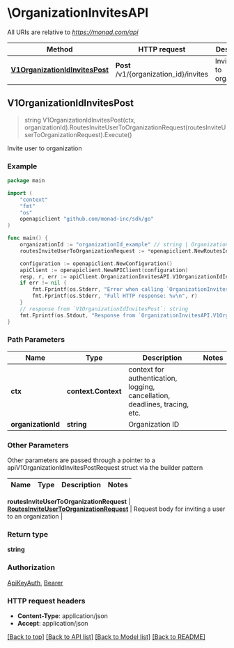 # \OrganizationInvitesAPI

All URIs are relative to *https://monad.com/api*

Method | HTTP request | Description
------------- | ------------- | -------------
[**V1OrganizationIdInvitesPost**](OrganizationInvitesAPI.md#V1OrganizationIdInvitesPost) | **Post** /v1/{organization_id}/invites | Invite user to organization



## V1OrganizationIdInvitesPost

> string V1OrganizationIdInvitesPost(ctx, organizationId).RoutesInviteUserToOrganizationRequest(routesInviteUserToOrganizationRequest).Execute()

Invite user to organization



### Example

```go
package main

import (
	"context"
	"fmt"
	"os"
	openapiclient "github.com/monad-inc/sdk/go"
)

func main() {
	organizationId := "organizationId_example" // string | Organization ID
	routesInviteUserToOrganizationRequest := *openapiclient.NewRoutesInviteUserToOrganizationRequest("Email_example", "RoleId_example") // RoutesInviteUserToOrganizationRequest | Request body for inviting a user to an organization

	configuration := openapiclient.NewConfiguration()
	apiClient := openapiclient.NewAPIClient(configuration)
	resp, r, err := apiClient.OrganizationInvitesAPI.V1OrganizationIdInvitesPost(context.Background(), organizationId).RoutesInviteUserToOrganizationRequest(routesInviteUserToOrganizationRequest).Execute()
	if err != nil {
		fmt.Fprintf(os.Stderr, "Error when calling `OrganizationInvitesAPI.V1OrganizationIdInvitesPost``: %v\n", err)
		fmt.Fprintf(os.Stderr, "Full HTTP response: %v\n", r)
	}
	// response from `V1OrganizationIdInvitesPost`: string
	fmt.Fprintf(os.Stdout, "Response from `OrganizationInvitesAPI.V1OrganizationIdInvitesPost`: %v\n", resp)
}
```

### Path Parameters


Name | Type | Description  | Notes
------------- | ------------- | ------------- | -------------
**ctx** | **context.Context** | context for authentication, logging, cancellation, deadlines, tracing, etc.
**organizationId** | **string** | Organization ID | 

### Other Parameters

Other parameters are passed through a pointer to a apiV1OrganizationIdInvitesPostRequest struct via the builder pattern


Name | Type | Description  | Notes
------------- | ------------- | ------------- | -------------

 **routesInviteUserToOrganizationRequest** | [**RoutesInviteUserToOrganizationRequest**](RoutesInviteUserToOrganizationRequest.md) | Request body for inviting a user to an organization | 

### Return type

**string**

### Authorization

[ApiKeyAuth](../README.md#ApiKeyAuth), [Bearer](../README.md#Bearer)

### HTTP request headers

- **Content-Type**: application/json
- **Accept**: application/json

[[Back to top]](#) [[Back to API list]](../README.md#documentation-for-api-endpoints)
[[Back to Model list]](../README.md#documentation-for-models)
[[Back to README]](../README.md)

